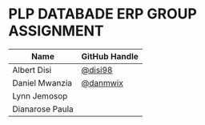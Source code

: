 # PLP DATABADE ERP GROUP ASSIGNMENT
| Name              | GitHub Handle                        |
|-------------------|--------------------------------------|
| Albert Disi       | [@disi98](https://github.com/disi98) |
| Daniel Mwanzia    | [@danmwix](https://github.com/danmwix)|
| Lynn Jemosop      |                                      |
| Dianarose Paula   |                                      |
